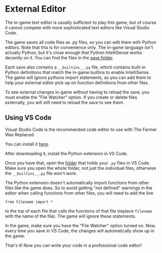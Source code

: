# External Editor
The in-game text editor is usually sufficient to play this game, but of course it cannot compete with more sophisticated text editors like Visual Studio Code.

The game saves all code files as .py files, so you can edit them with Python editors. 
Note that this is for convenience only. The in-game language isn't actually Python, but it's close enough that Python IntelliSense works decently on it.
You can find the files in the [save folder](persistent_data_path/Saves).

Each save also contains a `__builtins__.py` file, which contains built-in Python definitions that match the in-game builtins to enable IntelliSense. 
The game will ignore pythons import statements, so you can add them to help your external editor pick up on function definitions from other files.

To see external changes in-game without having to reload the save, you must enable the "File Watcher" option. If you create or delete files externally, you will still need to reload the save to see them.

## Using VS Code
Visual Studio Code is the recommended code editor to use with The Farmer Was Replaced.

You can install it [here](https://code.visualstudio.com/download).

After downloading it, install the Python extension in VS Code.

Once you have that, open the [folder](persistent_data_path/Saves) that holds your `.py` files in VS Code. Make sure you open the whole folder, not just the individual files, otherwise the `__builtins__.py` file won't work.

The Python extension doesn't automatically import functions from other files like the game does. So to avoid getting "not defined" warnings in the editor when calling functions from other files, you will need to add the line

`from filename import *`

to the top of each file that calls the functions of that file (replace `filename` with the name of the file).
The game will ignore these statements.

In the game, make sure you have the "File Watcher" option turned on. Now, every time you save in VS Code, the changes will automatically show up in the game.

That's it! Now you can write your code in a professional code editor!
